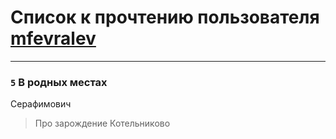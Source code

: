 # Список к прочтению пользователя [mfevralev](http://vk.com/id140966150)
---

### `5` В родных местах
Серафимович
> Про зарождение Котельниково

